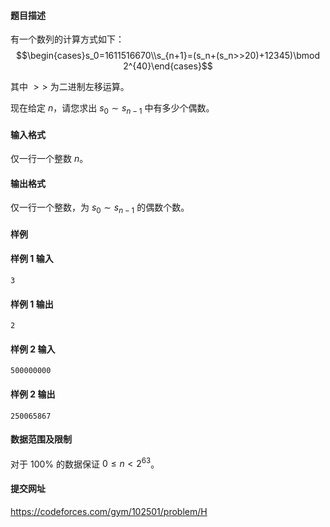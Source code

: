 #### 题目描述
有一个数列的计算方式如下：
$$\begin{cases}s_0=1611516670\\s_{n+1}=(s_n+(s_n>>20)+12345)\bmod 2^{40}\end{cases}$$

其中 $>>$ 为二进制左移运算。

现在给定 $n$，请您求出 $s_0\sim s_{n-1}$ 中有多少个偶数。
#### 输入格式
仅一行一个整数 $n$。
#### 输出格式
仅一行一个整数，为 $s_0\sim s_{n-1}$ 的偶数个数。
#### 样例
#### 样例 1 输入
```
3
```
#### 样例 1 输出
```
2
```
#### 样例 2 输入
```
500000000
```
#### 样例 2 输出
```
250065867
```
#### 数据范围及限制
对于 $100\%$ 的数据保证 $0\le n<2^{63}$。
#### 提交网址
https://codeforces.com/gym/102501/problem/H

